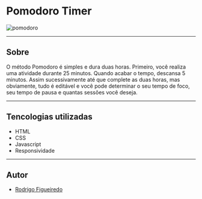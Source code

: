 # Pomodoro Timer 

![pomodoro](https://user-images.githubusercontent.com/85807972/211333244-e708fa17-5123-4d4f-b9bf-af36bd1e7c83.gif)

 ---
 ## Sobre
 O método Pomodoro é simples e dura duas horas. Primeiro, você realiza uma atividade durante 25 minutos. Quando acabar o tempo, descansa 5 minutos. Assim sucessivamente até que complete as duas horas, mas obviamente, tudo é editável e você pode determinar o seu tempo de foco, seu tempo de pausa e quantas sessões você deseja.

 ---
 ## Tencologias utilizadas
 - HTML
 - CSS
 - Javascript
 - Responsividade

 ---
 ## Autor

 - [Rodrigo Figueiredo](https://www.linkedin.com/in/figueiredo-rodrigo/)




